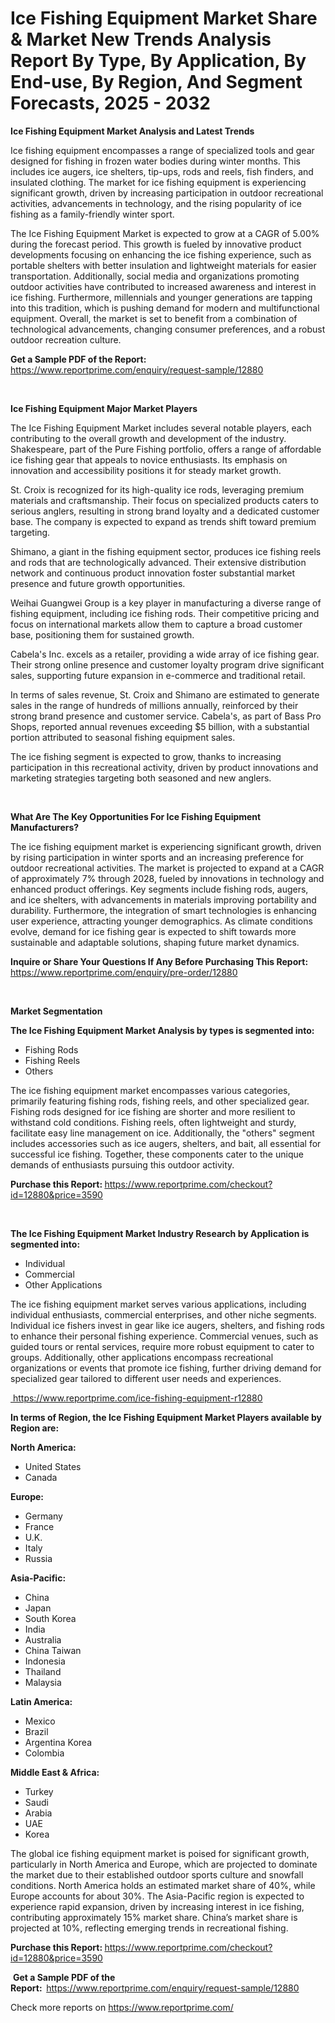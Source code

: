 <p><h1>Ice Fishing Equipment Market Share & Market New Trends Analysis Report By Type, By Application, By End-use, By Region, And Segment Forecasts, 2025 - 2032</h1></p><p><strong>Ice Fishing Equipment Market Analysis and Latest Trends</strong></p>
<p><p>Ice fishing equipment encompasses a range of specialized tools and gear designed for fishing in frozen water bodies during winter months. This includes ice augers, ice shelters, tip-ups, rods and reels, fish finders, and insulated clothing. The market for ice fishing equipment is experiencing significant growth, driven by increasing participation in outdoor recreational activities, advancements in technology, and the rising popularity of ice fishing as a family-friendly winter sport. </p><p>The Ice Fishing Equipment Market is expected to grow at a CAGR of 5.00% during the forecast period. This growth is fueled by innovative product developments focusing on enhancing the ice fishing experience, such as portable shelters with better insulation and lightweight materials for easier transportation. Additionally, social media and organizations promoting outdoor activities have contributed to increased awareness and interest in ice fishing. Furthermore, millennials and younger generations are tapping into this tradition, which is pushing demand for modern and multifunctional equipment. Overall, the market is set to benefit from a combination of technological advancements, changing consumer preferences, and a robust outdoor recreation culture.</p></p>
<p><strong>Get a Sample PDF of the Report:&nbsp;</strong> <a href="https://www.reportprime.com/enquiry/request-sample/12880?utm_campaign=2564&utm_medium=2&utm_source=Github&utm_content=ia&utm_term=19032025&utm_id=ice-fishing-equipment">https://www.reportprime.com/enquiry/request-sample/12880</a></p>
<p>&nbsp;</p>
<p><strong>Ice Fishing Equipment Major Market Players</strong></p>
<p><p>The Ice Fishing Equipment Market includes several notable players, each contributing to the overall growth and development of the industry. Shakespeare, part of the Pure Fishing portfolio, offers a range of affordable ice fishing gear that appeals to novice enthusiasts. Its emphasis on innovation and accessibility positions it for steady market growth.</p><p>St. Croix is recognized for its high-quality ice rods, leveraging premium materials and craftsmanship. Their focus on specialized products caters to serious anglers, resulting in strong brand loyalty and a dedicated customer base. The company is expected to expand as trends shift toward premium targeting.</p><p>Shimano, a giant in the fishing equipment sector, produces ice fishing reels and rods that are technologically advanced. Their extensive distribution network and continuous product innovation foster substantial market presence and future growth opportunities.</p><p>Weihai Guangwei Group is a key player in manufacturing a diverse range of fishing equipment, including ice fishing rods. Their competitive pricing and focus on international markets allow them to capture a broad customer base, positioning them for sustained growth.</p><p>Cabela's Inc. excels as a retailer, providing a wide array of ice fishing gear. Their strong online presence and customer loyalty program drive significant sales, supporting future expansion in e-commerce and traditional retail.</p><p>In terms of sales revenue, St. Croix and Shimano are estimated to generate sales in the range of hundreds of millions annually, reinforced by their strong brand presence and customer service. Cabela's, as part of Bass Pro Shops, reported annual revenues exceeding $5 billion, with a substantial portion attributed to seasonal fishing equipment sales.</p><p>The ice fishing segment is expected to grow, thanks to increasing participation in this recreational activity, driven by product innovations and marketing strategies targeting both seasoned and new anglers.</p></p>
<p>&nbsp;</p>
<p><strong>What Are The Key Opportunities For Ice Fishing Equipment Manufacturers?</strong></p>
<p><p>The ice fishing equipment market is experiencing significant growth, driven by rising participation in winter sports and an increasing preference for outdoor recreational activities. The market is projected to expand at a CAGR of approximately 7% through 2028, fueled by innovations in technology and enhanced product offerings. Key segments include fishing rods, augers, and ice shelters, with advancements in materials improving portability and durability. Furthermore, the integration of smart technologies is enhancing user experience, attracting younger demographics. As climate conditions evolve, demand for ice fishing gear is expected to shift towards more sustainable and adaptable solutions, shaping future market dynamics.</p></p>
<p><strong>Inquire or Share Your Questions If Any Before Purchasing This Report:</strong> <a href="https://www.reportprime.com/enquiry/pre-order/12880?utm_campaign=2564&utm_medium=2&utm_source=Github&utm_content=ia&utm_term=19032025&utm_id=ice-fishing-equipment">https://www.reportprime.com/enquiry/pre-order/12880</a></p>
<p>&nbsp;</p>
<p><strong>Market Segmentation</strong></p>
<p><strong>The Ice Fishing Equipment Market Analysis by types is segmented into:</strong></p>
<p><ul><li>Fishing Rods</li><li>Fishing Reels</li><li>Others</li></ul></p>
<p><p>The ice fishing equipment market encompasses various categories, primarily featuring fishing rods, fishing reels, and other specialized gear. Fishing rods designed for ice fishing are shorter and more resilient to withstand cold conditions. Fishing reels, often lightweight and sturdy, facilitate easy line management on ice. Additionally, the "others" segment includes accessories such as ice augers, shelters, and bait, all essential for successful ice fishing. Together, these components cater to the unique demands of enthusiasts pursuing this outdoor activity.</p></p>
<p><strong>Purchase this Report:&nbsp;</strong><a href="https://www.reportprime.com/checkout?id=12880&price=3590&utm_campaign=2564&utm_medium=2&utm_source=Github&utm_content=ia&utm_term=19032025&utm_id=ice-fishing-equipment">https://www.reportprime.com/checkout?id=12880&price=3590</a></p>
<p>&nbsp;</p>
<p><strong>The Ice Fishing Equipment Market Industry Research by Application is segmented into:</strong></p>
<p><ul><li>Individual</li><li>Commercial</li><li>Other Applications</li></ul></p>
<p><p>The ice fishing equipment market serves various applications, including individual enthusiasts, commercial enterprises, and other niche segments. Individual ice fishers invest in gear like ice augers, shelters, and fishing rods to enhance their personal fishing experience. Commercial venues, such as guided tours or rental services, require more robust equipment to cater to groups. Additionally, other applications encompass recreational organizations or events that promote ice fishing, further driving demand for specialized gear tailored to different user needs and experiences.</p></p>
<p><a href="https://www.reportprime.com/ice-fishing-equipment-r12880?utm_campaign=2564&utm_medium=2&utm_source=Github&utm_content=ia&utm_term=19032025&utm_id=ice-fishing-equipment">&nbsp;https://www.reportprime.com/ice-fishing-equipment-r12880</a></p>
<p><strong>In terms of Region, the Ice Fishing Equipment Market Players available by Region are:</strong></p>
<p>
    <p> <strong> North America: </strong>
        <ul>
            <li>United States</li>
            <li>Canada</li>
        </ul>
        </p> 
    <p> <strong> Europe: </strong>
        <ul>
            <li>Germany</li>
            <li>France</li>
            <li>U.K.</li>
            <li>Italy</li>
            <li>Russia</li>
        </ul>
        </p> 
    <p> <strong> Asia-Pacific: </strong>
        <ul>
            <li>China</li>
            <li>Japan</li>
            <li>South Korea</li>
            <li>India</li>
            <li>Australia</li>
            <li>China Taiwan</li>
            <li>Indonesia</li>
            <li>Thailand</li>
            <li>Malaysia</li>
        </ul>
        </p> 
    <p> <strong> Latin America: </strong>
        <ul>
            <li>Mexico</li>
            <li>Brazil</li>
            <li>Argentina Korea</li>
            <li>Colombia</li>
        </ul>
        </p> 
    <p> <strong> Middle East & Africa: </strong>
        <ul>
            <li>Turkey</li>
            <li>Saudi</li>
            <li>Arabia</li>
            <li>UAE</li>
            <li>Korea</li>
        </ul>
    </p>
    </p>
<p><p>The global ice fishing equipment market is poised for significant growth, particularly in North America and Europe, which are projected to dominate the market due to their established outdoor sports culture and snowfall conditions. North America holds an estimated market share of 40%, while Europe accounts for about 30%. The Asia-Pacific region is expected to experience rapid expansion, driven by increasing interest in ice fishing, contributing approximately 15% market share. China’s market share is projected at 10%, reflecting emerging trends in recreational fishing.</p></p>
<p><strong>Purchase this Report: </strong><a href="https://www.reportprime.com/checkout?id=12880&price=3590&utm_campaign=2564&utm_medium=2&utm_source=Github&utm_content=ia&utm_term=19032025&utm_id=ice-fishing-equipment">https://www.reportprime.com/checkout?id=12880&price=3590</a></p>
<p>&nbsp;<strong>Get a Sample PDF of the Report:&nbsp;&nbsp;</strong><a href="https://www.reportprime.com/enquiry/request-sample/12880?utm_campaign=2564&utm_medium=2&utm_source=Github&utm_content=ia&utm_term=19032025&utm_id=ice-fishing-equipment">https://www.reportprime.com/enquiry/request-sample/12880</a></p>
<p><strong></strong></p>
<p>Check more reports on <a href="https://www.reportprime.com/?utm_campaign=2564&utm_medium=2&utm_source=Github&utm_content=ia&utm_term=19032025&utm_id=ice-fishing-equipment">https://www.reportprime.com/</a></p>
